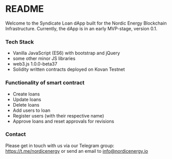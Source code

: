 # README #

Welcome to the Syndicate Loan dApp built for the Nordic Energy Blockchain Infrastructure.
Currently, the dApp is in an early MVP-stage, version 0.1. 

### Tech Stack ###

* Vanilla JavaScript (ES6) with bootstrap and jQuery
* some other minor JS libraries
* web3.js 1.0.0-beta37
* Solidity written contracts deployed on Kovan Testnet

### Functionality of smart contract ###

* Create loans
* Update loans
* Delete loans
* Add users to loan
* Register users (with their respective name)
* Approve loans and reset approvals for revisions


### Contact ###
Please get in touch with us via our Telegram group: https://t.me/nordicenergy
or send an email to info@nordicenergy.io
